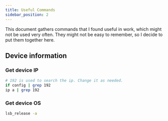 ```yaml
---
title: Useful Commands
sidebar_position: 2
---
```


This document gathers commands that I found useful in work, which might not be used very often. They might not be easy to remember, so I decide to put them together here.

## Device information

### Get device IP

```bash
# 192 is used to search the ip. Change it as needed.
if config | grep 192 
ip a | grep 192
```

### Get device OS

```bash
lsb_release -a
```